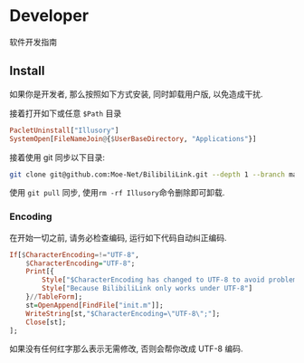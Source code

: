 # Developer

软件开发指南

## Install

如果你是开发者, 那么按照如下方式安装, 同时卸载用户版, 以免造成干扰.

接着打开如下或任意 `$Path` 目录
```haskell
PacletUninstall["Illusory"]
SystemOpen[FileNameJoin@{$UserBaseDirectory, "Applications"}]
```
接着使用 git 同步以下目录:
```bash
git clone git@github.com:Moe-Net/BilibiliLink.git --depth 1 --branch master
```

使用 `git pull` 同步, 使用`rm -rf Illusory`命令删除即可卸载.

### Encoding

在开始一切之前, 请务必检查编码, 运行如下代码自动纠正编码.

```haskell
If[$CharacterEncoding=!="UTF-8",
	$CharacterEncoding="UTF-8";
	Print[{
		Style["$CharacterEncoding has changed to UTF-8 to avoid problems.",Red],
		Style["Because BilibiliLink only works under UTF-8"]
	}//TableForm];
	st=OpenAppend[FindFile["init.m"]];
	WriteString[st,"$CharacterEncoding=\"UTF-8\";"];
	Close[st];
];
```

如果没有任何红字那么表示无需修改, 否则会帮你改成 UTF-8 编码.
